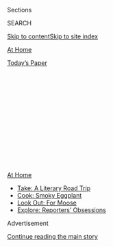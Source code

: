 <div id="app">

<div>

<div>

<div>

<div class="NYTAppHideMasthead css-1q2w90k e1suatyy0">

<div class="section css-ui9rw0 e1suatyy2">

<div class="css-eph4ug er09x8g0">

<div class="css-6n7j50">

</div>

<span class="css-1dv1kvn">Sections</span>

<div class="css-10488qs">

<span class="css-1dv1kvn">SEARCH</span>

</div>

[Skip to content](#site-content)[Skip to site index](#site-index)

</div>

<div id="masthead-section-label" class="css-1wr3we4 eaxe0e00">

[At
Home](https://www.nytimes.com/spotlight/at-home)

</div>

<div class="css-10698na e1huz5gh0">

</div>

</div>

<div id="masthead-bar-one" class="section hasLinks css-15hmgas e1csuq9d3">

<div class="css-uqyvli e1csuq9d0">

</div>

<div class="css-1uqjmks e1csuq9d1">

</div>

<div class="css-9e9ivx">

[](https://myaccount.nytimes.com/auth/login?response_type=cookie&client_id=vi)

</div>

<div class="css-1bvtpon e1csuq9d2">

[Today’s
Paper](https://www.nytimes.com/section/todayspaper)

</div>

</div>

</div>

</div>

<div data-aria-hidden="false">

<div id="site-content" data-role="main">

<div>

<div class="css-1aor85t" style="opacity:0.000000001;z-index:-1;visibility:hidden">

<div class="css-1hqnpie">

<div class="css-epjblv">

<span class="css-17xtcya">[At
Home](/spotlight/at-home)</span><span class="css-x15j1o">|</span><span class="css-fwqvlz">It’s
Time to Head to the
Woods</span>

</div>

<div class="css-k008qs">

<div class="css-1iwv8en">

<span class="css-18z7m18"></span>

<div>

</div>

</div>

<span class="css-1n6z4y">https://nyti.ms/2Enz7nt</span>

<div class="css-1705lsu">

<div class="css-4xjgmj">

<div class="css-4skfbu" data-role="toolbar" data-aria-label="Social Media Share buttons, Save button, and Comments Panel with current comment count" data-testid="share-tools">

  - 
  - 
  - 
  - 
    
    <div class="css-6n7j50">
    
    </div>

  - 

</div>

</div>

</div>

</div>

</div>

</div>

<div id="NYT_TOP_BANNER_REGION" class="css-13pd83m">

<div>

<div id="maps-athome-menu" class="section interactive-content interactive-size-medium css-1edisqu">

<div class="css-17ih8de interactive-body">

<div class="at-home-nav__innerContainer">

<div class="at-home-nav__title">

[At
Home](https://www.nytimes.com/spotlight/at-home?action=click&pgtype=Article&state=default&region=TOP_BANNER&context=at_home_menu)

</div>

  - [Take: A Literary Road
    Trip](https://www.nytimes.com/2020/07/28/books/time-for-a-literary-road-trip.html?action=click&pgtype=Article&state=default&region=TOP_BANNER&context=at_home_menu)
  - [Cook: Smoky
    Eggplant](https://www.nytimes.com/2020/07/29/magazine/bored-with-your-home-cooking-some-smoky-eggplant-will-fix-that.html?action=click&pgtype=Article&state=default&region=TOP_BANNER&context=at_home_menu)
  - [Look Out: For
    Moose](https://www.nytimes.com/2020/07/27/travel/moose-michigan-isle-royale.html?action=click&pgtype=Article&state=default&region=TOP_BANNER&context=at_home_menu)
  - [Explore: Reporters’
    Obsessions](https://www.nytimes.com/interactive/2020/at-home/even-more-reporters-editors-diaries-lists-recommendations.html?action=click&pgtype=Article&state=default&region=TOP_BANNER&context=at_home_menu)

</div>

</div>

</div>

</div>

</div>

<div id="top-wrapper" class="css-1sy8kpn">

<div id="top-slug" class="css-l9onyx">

Advertisement

</div>

[Continue reading the main
story](#after-top)

<div class="ad top-wrapper" style="text-align:center;height:100%;display:block;min-height:250px">

<div id="top" class="place-ad" data-position="top" data-size-key="top">

</div>

</div>

<div id="after-top">

</div>

</div>

<div>

<div id="sponsor-wrapper" class="css-1hyfx7x">

<div id="sponsor-slug" class="css-19vbshk">

Supported by

</div>

[Continue reading the main
story](#after-sponsor)

<div id="sponsor" class="ad sponsor-wrapper" style="text-align:center;height:100%;display:block">

</div>

<div id="after-sponsor">

</div>

</div>

<div class="css-186x18t">

At Home Newsletter

</div>

<div class="css-1vkm6nb ehdk2mb0">

# It’s Time to Head to the Woods

</div>

Answering a reader’s question about what to do with vacation time when
standard travel seems problematic.

<div class="css-79elbk" data-testid="photoviewer-wrapper">

<div class="css-z3e15g" data-testid="photoviewer-wrapper-hidden">

</div>

<div class="css-1a48zt4 ehw59r15" data-testid="photoviewer-children">

![<span class="css-16f3y1r e13ogyst0" data-aria-hidden="true">About this
week’s At Home print cover: Accepting uncertainty needn’t lead to
indecision. Embrace ambiguity for the possibilities it unfolds; turn the
inside out, bring the outside in, and engage with the fantastic space
where bright visions of beyond flourish. Even when we rest, reverie can
shape what
follows.</span><span class="css-cnj6d5 e1z0qqy90" itemprop="copyrightHolder"><span class="css-1ly73wi e1tej78p0">Credit...</span><span><span>Text
and Illustration by Arom
Ju</span></span></span>](https://static01.nyt.com/images/2020/07/29/multimedia/29ah-newsletter-top/merlin_174910887_c01bb629-8c7c-484a-a952-8847c383a22a-articleLarge.jpg?quality=75&auto=webp&disable=upscale)

</div>

</div>

<div class="css-18e8msd">

<div class="css-vp77d3 epjyd6m0">

<div class="css-hus3qt ey68jwv0" data-aria-hidden="true">

[![Sam
Sifton](https://static01.nyt.com/images/2018/06/21/multimedia/author-sam-sifton/author-sam-sifton-thumbLarge.png
"Sam Sifton")](https://www.nytimes.com/by/sam-sifton)

</div>

<div class="css-1baulvz">

By [<span class="css-1baulvz last-byline" itemprop="name">Sam
Sifton</span>](https://www.nytimes.com/by/sam-sifton)

</div>

</div>

  - 
    
    <div class="css-ld3wwf e16638kd2">
    
    Published July 29, 2020Updated Aug. 1,
    2020
    
    </div>

  - 
    
    <div class="css-4xjgmj">
    
    <div class="css-pvvomx" data-role="toolbar" data-aria-label="Social Media Share buttons, Save button, and Comments Panel with current comment count" data-testid="share-tools">
    
      - 
      - 
      - 
      - 
        
        <div class="css-6n7j50">
        
        </div>
    
      - 
    
    </div>
    
    </div>

</div>

</div>

<div class="section meteredContent css-1r7ky0e" name="articleBody" itemprop="articleBody">

<div class="css-1fanzo5 StoryBodyCompanionColumn">

<div class="css-53u6y8">

Welcome. Life at home seems about where it was a week ago, in this age
where it seems to be Wednesday every day, though where I stay we are
heading into the dog pound of summer, fans whirring everywhere against
the heat. It’s hard to stay focused, hard to seek pleasure against the
pressures of the work day or the day spent looking for work, when so
many of us are still at home as summer beats on.

To the mailbag\! A reader writes:

> *I live in Los Angeles and it is becoming more and more clear that we
> are not going to be back in the office for the rest of this year. Yet
> at the same time, my boss is encouraging us to take vacation time,
> even if we just stay home.In my head I have fantasies of trying to
> find a beach house for a month, but that would be a bunch of money for
> just a change of scenery.*  
>   
> *Do I take a road trip and stay with friends in a different part of
> the country? But then am I putting them at risk? Do I just go drive
> out into the woods and camp? I rarely make it home to see family in
> the Midwest — do I try to spend a month there?*

Now, you might well go see your family, though there’s more stress
involved in that kind of visit than many people imagine. You introduce
risk to their lives. Same deal with visiting friends. I think you go to
the woods instead, if you have the gear to camp. Since June, California
has reopened 85 state parks for camping, [according to the state’s
Department of Parks and
Recreation](https://www.parks.ca.gov/?page_id=30388). Being outdoors is
beneficial after all this lockdown, and the risks of infection are lower
than at a bunch of friends’ homes. [Leo Carrillo State
Park](https://www.parks.ca.gov/?page_id=616), for one, is just an hour
out of Los Angeles, in Malibu. Try that, and I’ll try to do the same on
the other side of the country. Let’s all of us try.

More good advice for living a good life at home and near it is below,
and [At Home](http://www.nytimes.com/athome). Please let us know what
you’d like to know:
<athome@nytimes.com>.

-----

</div>

</div>

<div class="css-1fanzo5 StoryBodyCompanionColumn">

<div class="css-53u6y8">

## How to deal.

</div>

</div>

<div class="css-79elbk" data-testid="photoviewer-wrapper">

<div class="css-z3e15g" data-testid="photoviewer-wrapper-hidden">

</div>

<div class="css-1a48zt4 ehw59r15" data-testid="photoviewer-children">

![<span class="css-cnj6d5 e1z0qqy90" itemprop="copyrightHolder"><span class="css-1ly73wi e1tej78p0">Credit...</span><span>Michelle
Mildenberg</span></span>](https://static01.nyt.com/images/2020/07/27/multimedia/27par-screentime-essay/27par-screentime-essay-articleLarge.jpg?quality=75&auto=webp&disable=upscale)

</div>

</div>

<div class="css-1fanzo5 StoryBodyCompanionColumn">

<div class="css-53u6y8">

  - Before the pandemic, Anya Kamenetz was a parenting expert who would
    make [bold pronouncements about
    screentime](https://www.nytimes.com/2020/07/27/parenting/children-screen-time-games-phones.html).
    The entire situation has forced a dramatic re-evaluation, because,
    as she said, “Now, like Socrates, I know better. I know that I know
    nothing.”

  - At 68, Bob Brody has realized that [it’s good to be
    old](https://www.nytimes.com/2020/07/28/well/live/aging-benefits-pandemic.html),
    even during a pandemic. He’s taking better care of himself, and he’s
    occasionally stopping to literally smell the flowers. Even if you’re
    not quite on Brody’s page as far as embracing aging, studies have
    shown there is some [serious value to
    nostalgia](https://www.nytimes.com/2020/07/28/smarter-living/coronavirus-nostalgia.html)
    in terms of its ability to combat loneliness — so a mental trip back
    to the 1990s might be in order.

  - With so many Americans struggling with finances right now, it is
    time for everyone to get better at [talking to their friends about
    money](https://www.nytimes.com/2020/07/25/style/how-to-talk-to-friends-about-money.html).
    It doesn’t have to be
awkward.

-----

## What to eat.

</div>

</div>

<div class="css-79elbk" data-testid="photoviewer-wrapper">

<div class="css-z3e15g" data-testid="photoviewer-wrapper-hidden">

</div>

<div class="css-1a48zt4 ehw59r15" data-testid="photoviewer-children">

<div class="css-1xdhyk6 erfvjey0">

<span class="css-1ly73wi e1tej78p0">Image</span>

<div class="css-zjzyr8">

<div data-testid="lazyimage-container" style="height:257.77777777777777px">

</div>

</div>

</div>

<span class="css-16f3y1r e13ogyst0" data-aria-hidden="true">Scallions
are prepared two ways in this savory cherry
salad.</span><span class="css-cnj6d5 e1z0qqy90" itemprop="copyrightHolder"><span class="css-1ly73wi e1tej78p0">Credit...</span><span>Johnny
Miller for The New York Times. Food Stylist: Rebecca
Jurkevich</span></span>

</div>

</div>

<div class="css-1fanzo5 StoryBodyCompanionColumn">

<div class="css-53u6y8">

  - They key to a fun and inventive meal can be finding unexpected
    combinations. Crunchy cucumbers and creamy yogurt shine in Yewande
    Komolafe’s [cold-marinated
    salad](https://www.nytimes.com/2020/07/27/dining/cucumbers-yogurt-recipe.html).
    And cherries get a chance to do something other than fill pies when
    they join up with scallions and pistachios in Angela Dimayuga’s
    [savory
    salad](https://www.nytimes.com/2020/07/24/dining/cherry-salad-recipe.html).

  - While cooking for his family during lockdown, Yotam Ottolenghi found
    himself trying to please multiple people with differing tastes. That
    resulted in a [skillet berry and brown butter toast
    crumble](https://www.nytimes.com/2020/07/27/dining/breakfast-crumble-recipe.html),
    which he says sits happily somewhere between breakfast and dessert.

  - Are you bored with home cooking? Gabrielle Hamilton says a good way
    to break out of a rut is to make [smoky eggplant
    croquettes](https://www.nytimes.com/2020/07/29/magazine/bored-with-your-home-cooking-some-smoky-eggplant-will-fix-that.html).

-----

## How to pass the time.

</div>

</div>

<div class="css-79elbk" data-testid="photoviewer-wrapper">

<div class="css-z3e15g" data-testid="photoviewer-wrapper-hidden">

</div>

<div class="css-1a48zt4 ehw59r15" data-testid="photoviewer-children">

<div class="css-1xdhyk6 erfvjey0">

<span class="css-1ly73wi e1tej78p0">Image</span>

<div class="css-zjzyr8">

<div data-testid="lazyimage-container" style="height:297.73333333333335px">

</div>

</div>

</div>

<span class="css-cnj6d5 e1z0qqy90" itemprop="copyrightHolder"><span class="css-1ly73wi e1tej78p0">Credit...</span><span>Warner
Bros., via Everett Collection</span></span>

</div>

</div>

<div class="css-1fanzo5 StoryBodyCompanionColumn">

<div class="css-53u6y8">

  - It was a big week in film, with Universal agreeing to a deal with
    AMC Entertainment that will dramatically shorten the time it takes
    for [new movies to be streamed at
    home](https://www.nytimes.com/2020/07/28/business/media/universal-amc-movies-at-home.html).
    Manohla Dargis worked with readers to break down [“Love &
    Basketball,”](https://www.nytimes.com/2020/07/28/movies/love-basketball-viewing-party.html)
    and Jason Zinoman connected three films through their depictions of
    the [horrors of
    isolation](https://www.nytimes.com/2020/07/29/movies/horror-she-dies-tomorrow-relic-amulet.html).
    And Hollywood said goodbye to [Olivia de
    Havilland](https://www.nytimes.com/2020/07/26/arts/olivia-de-havilland-movies-stream.html)
    (above) — take some time to stream her best work.

  - Traveling right now is fairly complicated. One option is a [literary
    road
    trip](https://www.nytimes.com/2020/07/28/books/time-for-a-literary-road-trip.html),
    with novels that are so good they truly take you on a journey.
    Another is to [explore modern
    ruins](https://www.nytimes.com/2020/07/27/us/abandoned-properties-to-explore.html)
    through photos and videos of places in our world that have been
    neglected or abandoned. Some are taking the opportunity to [plan
    elaborate
    trips](https://www.nytimes.com/2020/07/28/travel/future-travel-bucket-list-coronavirus.html)
    for 2021 — or even 2022 — and the rest of us can get our fix by
    taking a virtual visit to see [the moose of Isle
    Royale](https://www.nytimes.com/2020/07/27/travel/moose-michigan-isle-royale.html).

  - And on Thursday, we’re hosting the award-winning author Curtis
    Sittenfeld in an interactive conversation about [learning to write
    short fiction in five, easy-to-digest
    steps](https://timesevents.nytimes.com/astorywritingclasswithcurtissittenfeld/newsletter).

-----

### Like what you see?

[Sign up](https://www.nytimes.com/newsletters/at-home) to receive the At
Home newsletter in your inbox\! You can always find much more to read,
watch and do every day on [At
Home](https://www.nytimes.com/spotlight/at-home). And let us know [what
you think](https://nyt.qualtrics.com/jfe/form/SV_e9cKGVFtci4CObz)\!

</div>

</div>

<div>

</div>

</div>

<div>

</div>

<div>

</div>

<div>

</div>

<div>

<div id="bottom-wrapper" class="css-1ede5it">

<div id="bottom-slug" class="css-l9onyx">

Advertisement

</div>

[Continue reading the main
story](#after-bottom)

<div id="bottom" class="ad bottom-wrapper" style="text-align:center;height:100%;display:block;min-height:90px">

</div>

<div id="after-bottom">

</div>

</div>

</div>

</div>

</div>

## Site Index

<div>

</div>

## Site Information Navigation

  - [© <span>2020</span> <span>The New York Times
    Company</span>](https://help.nytimes.com/hc/en-us/articles/115014792127-Copyright-notice)

<!-- end list -->

  - [NYTCo](https://www.nytco.com/)
  - [Contact
    Us](https://help.nytimes.com/hc/en-us/articles/115015385887-Contact-Us)
  - [Work with us](https://www.nytco.com/careers/)
  - [Advertise](https://nytmediakit.com/)
  - [T Brand Studio](http://www.tbrandstudio.com/)
  - [Your Ad
    Choices](https://www.nytimes.com/privacy/cookie-policy#how-do-i-manage-trackers)
  - [Privacy](https://www.nytimes.com/privacy)
  - [Terms of
    Service](https://help.nytimes.com/hc/en-us/articles/115014893428-Terms-of-service)
  - [Terms of
    Sale](https://help.nytimes.com/hc/en-us/articles/115014893968-Terms-of-sale)
  - [Site
    Map](https://spiderbites.nytimes.com)
  - [Help](https://help.nytimes.com/hc/en-us)
  - [Subscriptions](https://www.nytimes.com/subscription?campaignId=37WXW)

</div>

</div>

</div>

</div>
